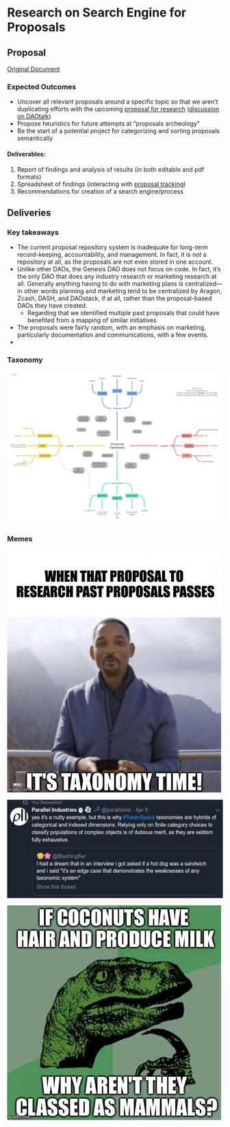 # Research on Search Engine for Proposals

## Proposal

[Original Document](https://docs.google.com/document/d/1iw7BA5aIsjuHNxi9DeZyHtatLNPw5tYYrkfNARQmVK0/edit)

### Expected Outcomes 

* Uncover all relevant proposals around a specific topic so that we aren’t duplicating efforts with the upcoming [proposal for research](https://docs.google.com/spreadsheets/d/1pQrfzQMafzrsXt66ZzJBTjm20qeLXoUFX51ptRywLm4/edit#gid=1194219037) \([discussion on DAOtalk](https://daotalk.org/t/case-studies-decentralized-orgs-with-on-chain-governance/395)\)
* Propose heuristics for future attempts at “proposals archeology”
* Be the start of a potential project for categorizing and sorting proposals semantically  

#### Deliverables:

1. Report of findings and analysis of results \(in both editable and pdf formats\)
2. Spreadsheet of findings \(interacting with [proposal tracking](https://docs.google.com/spreadsheets/d/1FV8iz4ebZb4E3nXckzPsWy7IfhtsX3filkbX_gbPLNs/edit#gid=1899049180)\)
3. Recommendations for creation of a search engine/process

## Deliveries

### Key takeaways

* The current proposal repository system is inadequate for long-term record-keeping, accountability, and management. In fact, it is not a repository at all, as the proposals are not even stored in one account.
* Unlike other DAOs, the Genesis DAO does not focus on code. In fact, it’s the only DAO that does any industry research or marketing research at all. Generally anything having to do with marketing plans is centralized—in other words planning and marketing tend to be centralized by Aragon, Zcash, DASH, and DAOstack, if at all, rather than the proposal-based DAOs they have created.
  * Regarding that we identified multiple past proposals that could have benefited from a mapping of similar initiatives 
* The proposals were fairly random, with an emphasis on marketing, particularly documentation and communications, with a few events.
* 
### **Taxonomy**

![Give it a try!  Think of any proposal and Chose a correspondent \*\*retangle\*\* from each \*\*axis\*\* \(Internal x External and Financial x Non-Financial\)](../../.gitbook/assets/image.png)

### Memes

![](../../.gitbook/assets/2zuooy.jpg)

![](../../.gitbook/assets/image%20%282%29.png)

![](../../.gitbook/assets/image%20%281%29.png)

